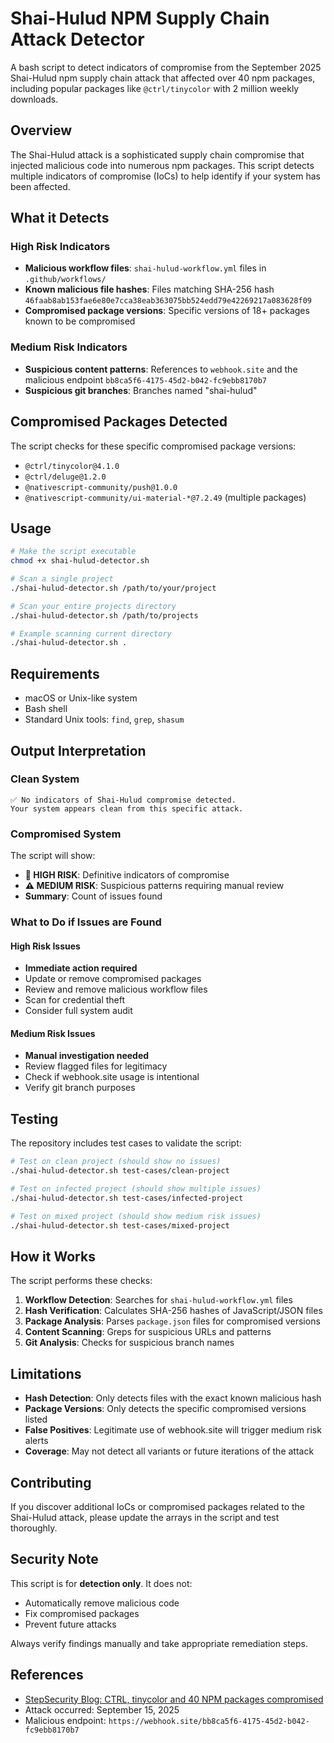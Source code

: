 # Shai-Hulud NPM Supply Chain Attack Detector

A bash script to detect indicators of compromise from the September 2025 Shai-Hulud npm supply chain attack that affected over 40 npm packages, including popular packages like `@ctrl/tinycolor` with 2 million weekly downloads.

## Overview

The Shai-Hulud attack is a sophisticated supply chain compromise that injected malicious code into numerous npm packages. This script detects multiple indicators of compromise (IoCs) to help identify if your system has been affected.

## What it Detects

### High Risk Indicators
- **Malicious workflow files**: `shai-hulud-workflow.yml` files in `.github/workflows/`
- **Known malicious file hashes**: Files matching SHA-256 hash `46faab8ab153fae6e80e7cca38eab363075bb524edd79e42269217a083628f09`
- **Compromised package versions**: Specific versions of 18+ packages known to be compromised

### Medium Risk Indicators
- **Suspicious content patterns**: References to `webhook.site` and the malicious endpoint `bb8ca5f6-4175-45d2-b042-fc9ebb8170b7`
- **Suspicious git branches**: Branches named "shai-hulud"

## Compromised Packages Detected

The script checks for these specific compromised package versions:

- `@ctrl/tinycolor@4.1.0`
- `@ctrl/deluge@1.2.0`
- `@nativescript-community/push@1.0.0`
- `@nativescript-community/ui-material-*@7.2.49` (multiple packages)

## Usage

```bash
# Make the script executable
chmod +x shai-hulud-detector.sh

# Scan a single project
./shai-hulud-detector.sh /path/to/your/project

# Scan your entire projects directory
./shai-hulud-detector.sh /path/to/projects

# Example scanning current directory
./shai-hulud-detector.sh .
```

## Requirements

- macOS or Unix-like system
- Bash shell
- Standard Unix tools: `find`, `grep`, `shasum`

## Output Interpretation

### Clean System
```
✅ No indicators of Shai-Hulud compromise detected.
Your system appears clean from this specific attack.
```

### Compromised System
The script will show:
- **🚨 HIGH RISK**: Definitive indicators of compromise
- **⚠️ MEDIUM RISK**: Suspicious patterns requiring manual review
- **Summary**: Count of issues found

### What to Do if Issues are Found

#### High Risk Issues
- **Immediate action required**
- Update or remove compromised packages
- Review and remove malicious workflow files
- Scan for credential theft
- Consider full system audit

#### Medium Risk Issues
- **Manual investigation needed**
- Review flagged files for legitimacy
- Check if webhook.site usage is intentional
- Verify git branch purposes

## Testing

The repository includes test cases to validate the script:

```bash
# Test on clean project (should show no issues)
./shai-hulud-detector.sh test-cases/clean-project

# Test on infected project (should show multiple issues)
./shai-hulud-detector.sh test-cases/infected-project

# Test on mixed project (should show medium risk issues)
./shai-hulud-detector.sh test-cases/mixed-project
```

## How it Works

The script performs these checks:

1. **Workflow Detection**: Searches for `shai-hulud-workflow.yml` files
2. **Hash Verification**: Calculates SHA-256 hashes of JavaScript/JSON files
3. **Package Analysis**: Parses `package.json` files for compromised versions
4. **Content Scanning**: Greps for suspicious URLs and patterns
5. **Git Analysis**: Checks for suspicious branch names

## Limitations

- **Hash Detection**: Only detects files with the exact known malicious hash
- **Package Versions**: Only detects the specific compromised versions listed
- **False Positives**: Legitimate use of webhook.site will trigger medium risk alerts
- **Coverage**: May not detect all variants or future iterations of the attack

## Contributing

If you discover additional IoCs or compromised packages related to the Shai-Hulud attack, please update the arrays in the script and test thoroughly.

## Security Note

This script is for **detection only**. It does not:
- Automatically remove malicious code
- Fix compromised packages
- Prevent future attacks

Always verify findings manually and take appropriate remediation steps.

## References

- [StepSecurity Blog: CTRL, tinycolor and 40 NPM packages compromised](https://www.stepsecurity.io/blog/ctrl-tinycolor-and-40-npm-packages-compromised)
- Attack occurred: September 15, 2025
- Malicious endpoint: `https://webhook.site/bb8ca5f6-4175-45d2-b042-fc9ebb8170b7`
